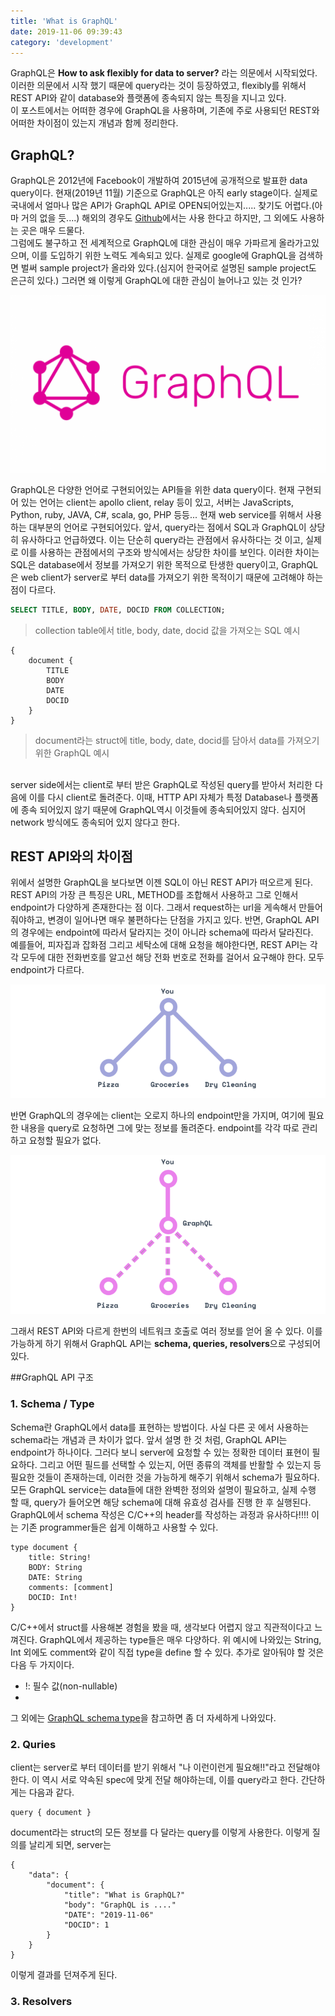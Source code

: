 ```yaml
---
title: 'What is GraphQL'
date: 2019-11-06 09:39:43
category: 'development'
---
```


GraphQL은 <strong>How to ask flexibly for data to server?</strong> 라는 의문에서 시작되었다.
이러한 의문에서 시작 했기 때문에 query라는 것이 등장하였고, flexibly를 위해서 REST API와 같이 database와 플랫폼에 종속되지 않는 특징을 지니고 있다.<br>
이 포스트에서는 어떠한 경우에 GraphQL을 사용하며, 기존에 주로 사용되던 REST와 어떠한 차이점이 있는지 개념과 함께 정리한다.

## GraphQL?
GraphQL은 2012년에 Facebook이 개발하여 2015년에 공개적으로 발표한 data query이다. 현재(2019년 11월) 기준으로 GraphQL은 아직 early stage이다.
실제로 국내에서 얼마나 많은 API가 GraphQL API로 OPEN되어있는지..... 찾기도 어렵다.(아마 거의 없을 듯....) 해외의 경우도 [Github](https://developer.github.com/v4/)에서는 사용 한다고 하지만, 그 외에도 사용하는 곳은 매우 드물다.<br>
그럼에도 불구하고 전 세계적으로 GraphQL에 대한 관심이 매우 가파르게 올라가고있으며, 이를 도입하기 위한 노력도 계속되고 있다.
실제로 google에 GraphQL을 검색하면 벌써 sample project가 올라와 있다.(심지어 한국어로 설명된 sample project도 은근히 있다.) 그러면 왜 이렇게 GraphQL에 대한 관심이 늘어나고 있는 것 인가?

![](graphql-img/graphql-logo.png)

GraphQL은 다양한 언어로 구현되어있는 API들을 위한 data query이다. 현재 구현되어 있는 언어는 client는 apollo client, relay 등이 있고, 서버는 JavaScripts, Python, ruby, JAVA, C#, scala, go, PHP 등등... 현재 web service를 위해서 사용하는 대부분의 언어로 구현되어있다.
앞서, query라는 점에서 SQL과 GraphQL이 상당히 유사하다고 언급하였다. 이는 단순히 query라는 관점에서 유사하다는 것 이고, 실제로 이를 사용하는 관점에서의 구조와 방식에서는 상당한 차이를 보인다.
이러한 차이는 SQL은 database에서 정보를 가져오기 위한 목적으로 탄생한 query이고, GraphQL은 web client가 server로 부터 data를 가져오기 위한 목적이기 때문에 고려해야 하는 점이 다르다.
 
~~~SQL
SELECT TITLE, BODY, DATE, DOCID FROM COLLECTION;
~~~
> collection table에서 title, body, date, docid 값을 가져오는 SQL 예시
~~~
{
    document {
        TITLE
        BODY
        DATE
        DOCID
    }
}
~~~
> document라는 struct에 title, body, date, docid를 담아서 data를 가져오기 위한 GraphQL 예시

<br>
server side에서는 client로 부터 받은 GraphQL로 작성된 query를 받아서 처리한 다음에 이를 다시 client로 돌려준다. 
이때, HTTP API 자체가 특정 Database나 플랫폼에 종속 되어있지 않기 때문에 GraphQL역시 이것들에 종속되어있지 않다. 심지어 network 방식에도 종속되어 있지 않다고 한다.

## REST API와의 차이점
위에서 설명한 GraphQL을 보다보면 이젠 SQL이 아닌 REST API가 떠오르게 된다. REST API의 가장 큰 특징은 URL, METHOD를 조합해서 사용하고 그로 인해서 endpoint가 다양하게 존재한다는 점 이다.
그래서 request하는 url을 게속해서 만들어 줘야하고, 변경이 일어나면 매우 불편하다는 단점을 가지고 있다. 반면, GraphQL API의 경우에는 endpoint에 따라서 달라지는 것이 아니라 schema에 따라서 달라진다.<br>
예를들어, 피자집과 잡화점 그리고 세탁소에 대해 요청을 해야한다면, REST API는 각각 모두에 대한 전화번호를 알고선 해당 전화 번호로 전화를 걸어서 요구해야 한다. 모두 endpoint가 다르다.

![](graphql-img/rest-api-ex.png)

반면 GraphQL의 경우에는 client는 오로지 하나의 endpoint만을 가지며, 여기에 필요한 내용을 query로 요청하면 그에 맞는 정보를 돌려준다. endpoint를 각각 따로 관리하고 요청할 필요가 없다.

![](graphql-img/graphql-api-ex.png)

그래서 REST API와 다르게 한번의 네트워크 호출로 여러 정보를 얻어 올 수 있다. 이를 가능하게 하기 위해서 GraphQL API는 <strong>schema, queries, resolvers</strong>으로 구성되어있다.

##GraphQL API 구조
### 1. Schema / Type
Schema란 GraphQL에서 data를 표현하는 방법이다. 사실 다른 곳 에서 사용하는 schema라는 개념과 큰 차이가 없다.
앞서 설명 한 것 처럼, GraphQL API는 endpoint가 하나이다. 그러다 보니 server에 요청할 수 있는 정확한 데이터 표현이 필요하다. 
그리고 어떤 필드를 선택할 수 있는지, 어떤 종류의 객체를 반활할 수 있는지 등 필요한 것들이 존재하는데, 이러한 것을 가능하게 해주기 위해서 schema가 필요하다.
모든 GraphQL service는 data들에 대한 완벽한 정의와 설명이 필요하고, 실제 수행 할 때, query가 들어오면 해당 schema에 대해 유효성 검사를 진행 한 후 실행된다.
GraphQL에서 schema 작성은 C/C++의 header를 작성하는 과정과 유사하다!!!! 이는 기존 programmer들은 쉽게 이해하고 사용할 수 있다.<br>

~~~
type document {
    title: String!
    BODY: String
    DATE: String
    comments: [comment]
    DOCID: Int!
}
~~~

C/C++에서 struct를 사용해본 경험을 봤을 때, 생각보다 어렵지 않고 직관적이다고 느껴진다. GraphQL에서 제공하는 type들은 매우 다양하다. 위 예시에 나와있는 String, Int 외에도 comment와 같이 직접 type을 define 할 수 있다.
추가로 알아둬야 할 것은 다음 두 가지이다.
- !: 필수 값(non-nullable)
- [, ]: array

그 외에는 [GraphQL schema type](https://graphql.org/learn/schema/)을 참고하면 좀 더 자세하게 나와있다.

### 2. Quries
client는 server로 부터 데이터를 받기 위해서 "나 이런이런게 필요해!!"라고 전달해야 한다. 이 역시 서로 약속된 spec에 맞게 전달 해야하는데, 이를 query라고 한다. 
간단하게는 다음과 같다.

~~~
query { document }
~~~
document라는 struct의 모든 정보를 다 달라는 query를 이렇게 사용한다.
이렇게 질의를 날리게 되면, server는

~~~
{ 
    "data": {
        "document": {
            "title": "What is GraphQL?"
            "body": "GraphQL is ...."
            "DATE": "2019-11-06"
            "DOCID": 1
        }
    }
}
~~~

이렇게 결과를 던져주게 된다.
### 3. Resolvers